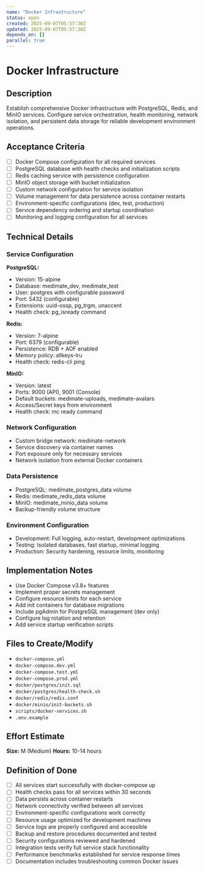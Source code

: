 ```yaml
---
name: "Docker Infrastructure"
status: open
created: 2025-09-07T05:57:30Z
updated: 2025-09-07T05:57:30Z
depends_on: []
parallel: true
---
```


# Docker Infrastructure

## Description
Establish comprehensive Docker infrastructure with PostgreSQL, Redis, and MinIO services. Configure service orchestration, health monitoring, network isolation, and persistent data storage for reliable development environment operations.

## Acceptance Criteria
- [ ] Docker Compose configuration for all required services
- [ ] PostgreSQL database with health checks and initialization scripts
- [ ] Redis caching service with persistence configuration
- [ ] MinIO object storage with bucket initialization
- [ ] Custom network configuration for service isolation
- [ ] Volume management for data persistence across container restarts
- [ ] Environment-specific configurations (dev, test, production)
- [ ] Service dependency ordering and startup coordination
- [ ] Monitoring and logging configuration for all services

## Technical Details

### Service Configuration
**PostgreSQL:**
- Version: 15-alpine
- Database: medimate_dev, medimate_test
- User: postgres with configurable password
- Port: 5432 (configurable)
- Extensions: uuid-ossp, pg_trgm, unaccent
- Health check: pg_isready command

**Redis:**
- Version: 7-alpine
- Port: 6379 (configurable)
- Persistence: RDB + AOF enabled
- Memory policy: allkeys-lru
- Health check: redis-cli ping

**MinIO:**
- Version: latest
- Ports: 9000 (API), 9001 (Console)
- Default buckets: medimate-uploads, medimate-avatars
- Access/Secret keys from environment
- Health check: mc ready command

### Network Configuration
- Custom bridge network: medimate-network
- Service discovery via container names
- Port exposure only for necessary services
- Network isolation from external Docker containers

### Data Persistence
- PostgreSQL: medimate_postgres_data volume
- Redis: medimate_redis_data volume  
- MinIO: medimate_minio_data volume
- Backup-friendly volume structure

### Environment Configuration
- Development: Full logging, auto-restart, development optimizations
- Testing: Isolated databases, fast startup, minimal logging
- Production: Security hardening, resource limits, monitoring

## Implementation Notes
- Use Docker Compose v3.8+ features
- Implement proper secrets management
- Configure resource limits for each service
- Add init containers for database migrations
- Include pgAdmin for PostgreSQL management (dev only)
- Configure log rotation and retention
- Add service startup verification scripts

## Files to Create/Modify
- `docker-compose.yml`
- `docker-compose.dev.yml`
- `docker-compose.test.yml`
- `docker-compose.prod.yml`
- `docker/postgres/init.sql`
- `docker/postgres/health-check.sh`
- `docker/redis/redis.conf`
- `docker/minio/init-buckets.sh`
- `scripts/docker-services.sh`
- `.env.example`

## Effort Estimate
**Size:** M (Medium)
**Hours:** 10-14 hours

## Definition of Done
- [ ] All services start successfully with docker-compose up
- [ ] Health checks pass for all services within 30 seconds
- [ ] Data persists across container restarts
- [ ] Network connectivity verified between all services
- [ ] Environment-specific configurations work correctly
- [ ] Resource usage optimized for development machines
- [ ] Service logs are properly configured and accessible
- [ ] Backup and restore procedures documented and tested
- [ ] Security configurations reviewed and hardened
- [ ] Integration tests verify full service stack functionality
- [ ] Performance benchmarks established for service response times
- [ ] Documentation includes troubleshooting common Docker issues
